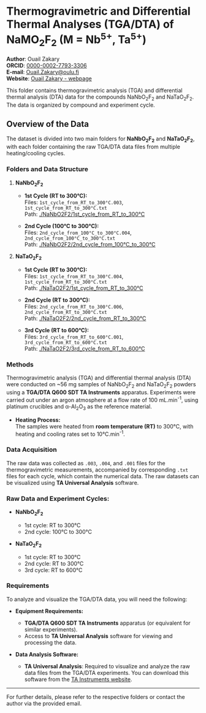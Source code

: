 # Thermogravimetric and Differential Thermal Analyses (TGA/DTA) of NaMO<sub>2</sub>F<sub>2</sub> (M = Nb<sup>5+</sup>, Ta<sup>5+</sup>)
**Author**: Ouail Zakary \
**ORCID**: [0000-0002-7793-3306](https://orcid.org/0000-0002-7793-3306) \
**E-mail**: [Ouail.Zakary@oulu.fi](mailto:Ouail.Zakary@oulu.fi) \
**Website**: [Ouail Zakary - webpage](https://cc.oulu.fi/~nmrwww/members/Ouail_Zakary.html)

This folder contains thermogravimetric analysis (TGA) and differential thermal analysis (DTA) data for the compounds NaNbO<sub>2</sub>F<sub>2</sub> and NaTaO<sub>2</sub>F<sub>2</sub>. The data is organized by compound and experiment cycle.

## Overview of the Data
The dataset is divided into two main folders for **NaNbO<sub>2</sub>F<sub>2</sub>** and **NaTaO<sub>2</sub>F<sub>2</sub>**, with each folder containing the raw TGA/DTA data files from multiple heating/cooling cycles.

### Folders and Data Structure
1. **NaNbO<sub>2</sub>F<sub>2</sub>**  
   - **1st Cycle (RT to 300°C):**  
     Files: `1st_cycle_from_RT_to_300°C.003`, `1st_cycle_from_RT_to_300°C.txt`  
     Path: [./NaNbO2F2/1st_cycle_from_RT_to_300°C](./NaNbO2F2/1st_cycle_from_RT_to_300°C.txt)

   - **2nd Cycle (100°C to 300°C):**  
     Files: `2nd_cycle_from_100°C_to_300°C.004`, `2nd_cycle_from_100°C_to_300°C.txt`  
     Path: [./NaNbO2F2/2nd_cycle_from_100°C_to_300°C](./NaNbO2F2/2nd_cycle_from_100°C_to_300°C.txt)

2. **NaTaO<sub>2</sub>F<sub>2</sub>**  
   - **1st Cycle (RT to 300°C):**  
     Files: `1st_cycle_from_RT_to_300°C.004`, `1st_cycle_from_RT_to_300°C.txt`  
     Path: [./NaTaO2F2/1st_cycle_from_RT_to_300°C](./NaTaO2F2/1st_cycle_from_RT_to_300°C.txt)

   - **2nd Cycle (RT to 300°C):**  
     Files: `2nd_cycle_from_RT_to_300°C.006`, `2nd_cycle_from_RT_to_300°C.txt`  
     Path: [./NaTaO2F2/2nd_cycle_from_RT_to_300°C](./NaTaO2F2/2nd_cycle_from_RT_to_300°C.txt)

   - **3rd Cycle (RT to 600°C):**  
     Files: `3rd_cycle_from_RT_to_600°C.001`, `3rd_cycle_from_RT_to_600°C.txt`  
     Path: [./NaTaO2F2/3rd_cycle_from_RT_to_600°C](./NaTaO2F2/3rd_cycle_from_RT_to_600°C.txt)

### Methods
Thermogravimetric analysis (TGA) and differential thermal analysis (DTA) were conducted on ~56 mg samples of NaNbO<sub>2</sub>F<sub>2</sub> and NaTaO<sub>2</sub>F<sub>2</sub> powders using a **TGA/DTA Q600 SDT TA Instruments** apparatus. Experiments were carried out under an argon atmosphere at a flow rate of 100 mL.min<sup>-1</sup>, using platinum crucibles and α-Al<sub>2</sub>O<sub>3</sub> as the reference material.

- **Heating Process:**  
  The samples were heated from **room temperature (RT)** to 300°C, with heating and cooling rates set to 10°C.min<sup>-1</sup>.

### Data Acquisition
The raw data was collected as `.003`, `.004`, and `.001` files for the thermogravimetric measurements, accompanied by corresponding `.txt` files for each cycle, which contain the numerical data. The raw datasets can be visualized using **TA Universal Analysis** software.

### Raw Data and Experiment Cycles:
- **NaNbO<sub>2</sub>F<sub>2</sub>**
  - 1st cycle: RT to 300°C  
  - 2nd cycle: 100°C to 300°C

- **NaTaO<sub>2</sub>F<sub>2</sub>**
  - 1st cycle: RT to 300°C  
  - 2nd cycle: RT to 300°C  
  - 3rd cycle: RT to 600°C

### Requirements
To analyze and visualize the TGA/DTA data, you will need the following:

- **Equipment Requirements:**
  - **TGA/DTA Q600 SDT TA Instruments** apparatus (or equivalent for similar experiments).
  - Access to **TA Universal Analysis** software for viewing and processing the data.

- **Data Analysis Software:**
  - **TA Universal Analysis**: Required to visualize and analyze the raw data files from the TGA/DTA experiments. You can download this software from the [TA Instruments website](https://www.tainstruments.com/support/software-downloads-support/downloads/).

---

For further details, please refer to the respective folders or contact the author via the provided email.

